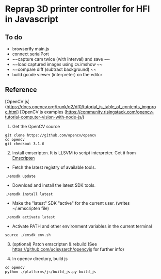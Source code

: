 # Reprap 3D printer controller for HFI in Javascript

## To do
* browserify main.js
* connect serialPort
* ~~capture cam twice (with interval) and save ~~
* ~~load captured images using cv.imshow ~~
* ~~compare diff (subtract background) ~~
* build gcode viewer (interpreter) on the editor

## Reference
[OpenCV js]
(https://docs.opencv.org/trunk/d2/df0/tutorial_js_table_of_contents_imgproc.html)
[OpenCV js examples
(https://community.risingstack.com/opencv-tutorial-computer-vision-with-node-js/)


1. Get the OpenCV source
```
git clone https://github.com/opencv/opencv
cd opencv
git checkout 3.1.0
```

2. Install emscripten. It is LLSVM to script interpreter.
Get it from [Emscripten](https://kripken.github.io/emscripten-site/docs/getting_started/downloads.html)
* Fetch the latest registry of available tools.
```
./emsdk update
```
* Download and install the latest SDK tools.
```
./emsdk install latest
```
* Make the "latest" SDK "active" for the current user. (writes ~/.emscripten file)
```
./emsdk activate latest
```
* Activate PATH and other environment variables in the current terminal
```
source ./emsdk_env.sh
```
3. (optional) Patch emscripten & rebuild
(See https://github.com/ucisysarch/opencvjs for further info)

4. In opencv directory, build js
```
cd opencv
python ./platforms/js/build_js.py build_js
```